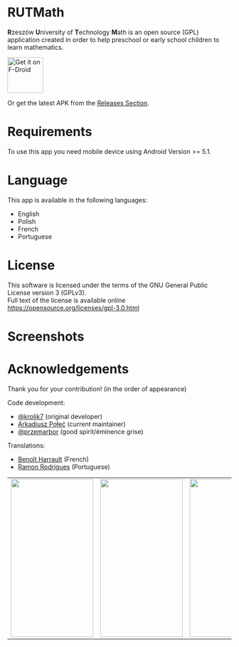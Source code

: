 # RUTMath
<b>R</b>zeszów <b>U</b>niversity of <b>T</b>echnology <b>M</b>ath is an open source (GPL) application created in order to help preschool or early school children to learn mathematics.

[<img src="https://fdroid.gitlab.io/artwork/badge/get-it-on.png"
     alt="Get it on F-Droid"
     height="80">](https://f-droid.org/packages/com.hexbit.rutmath/)

Or get the latest APK from the [Releases Section](https://github.com/przemarbor/RUTMath/releases/latest).

# Requirements
To use this app you need mobile device using Android Version >= 5.1.

# Language
This app is available in the following languages:
- English
- Polish
- French
- Portuguese

# License
This software is licensed under the terms of the GNU General Public License version 3 (GPLv3).</br>
Full text of the license is available online https://opensource.org/licenses/gpl-3.0.html

# Screenshots
<table>
<tr>
<td>
       <img width="185px" height="355px" src="https://dl.dropboxusercontent.com/s/l7uk640ixgpxlrr/1.png?dl=0">
</td>
<td>
       <img width="185px" height="355px" src="https://dl.dropboxusercontent.com/s/j6lz1w2yux3z42a/2.png?dl=0">
</td>
<td>
       <img width="185px" height="355px" src="https://dl.dropboxusercontent.com/s/vwzrdi941gz0m9f/3.png?dl=0">
</td>
<td>
       <img width="185px" height="355px" src="https://dl.dropboxusercontent.com/s/3zsgs5qvmo9s44c/4.png?dl=0">
</td>

# Acknowledgements
Thank you for your contribution! (in the order of appearance) 

Code development: 
- [@krolik7](https://www.github.com/krolik7) (original developer)
- [Arkadiusz Połeć](https://github.com/Nydeyas) (current maintainer)
- [@przemarbor](https://github.com/przemarbor) (good spirit/éminence grise)

Translations:
- [Benoît Harrault](https://github.com/benoitharrault) (French)
- [Ramon Rodrigues](https://github.com/ramonrwx) (Portuguese)
